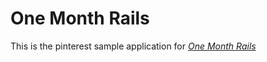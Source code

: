 # One Month Rails

This is the pinterest sample application for [*One Month Rails*](http://onemonthrails.com)
